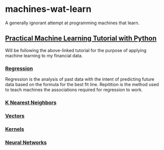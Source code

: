 # machines-wat-learn

A generally ignorant attempt at programming machines that learn.

## [Practical Machine Learning Tutorial with Python](https://pythonprogramming.net/machine-learning-tutorial-python-introduction/)

Will be following the above-linked tutorial for the purpose of applying machine learning to my financial data.

### [Regression](https://pythonprogramming.net/regression-introduction-machine-learning-tutorial/)

Regression is the analysis of past data with the intent of predicting future data based on the formula for the best fit line. Repitition is the method used to teach machines the associations required for regression to work.

### [K Nearest Neighbors](https://pythonprogramming.net/k-nearest-neighbors-intro-machine-learning-tutorial/)

### [Vectors](https://pythonprogramming.net/vector-basics-machine-learning-tutorial/)

### [Kernels](https://pythonprogramming.net/kernels-with-svm-machine-learning-tutorial/)

### [Neural Networks](https://pythonprogramming.net/neural-networks-machine-learning-tutorial/)
